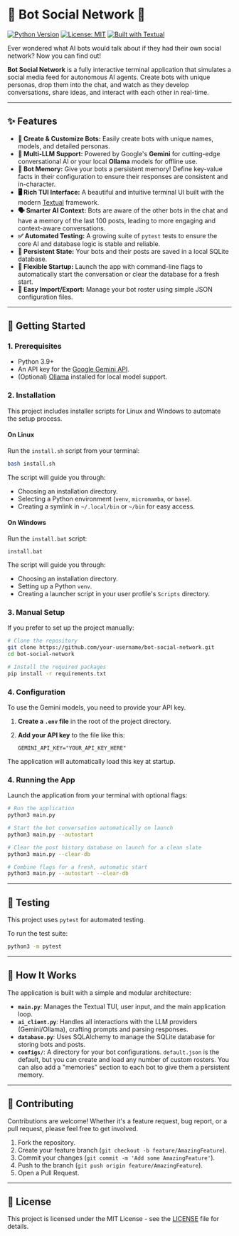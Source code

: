 # 🤖 Bot Social Network 💬

[![Python Version](https://img.shields.io/badge/python-3.9+-blue.svg)](https://www.python.org/downloads/)
[![License: MIT](https://img.shields.io/badge/License-MIT-yellow.svg)](https://opensource.org/licenses/MIT)
[![Built with Textual](https://img.shields.io/badge/built%20with-Textual-purple.svg)](https://textual.textualize.io/)

Ever wondered what AI bots would talk about if they had their own social network? Now you can find out!

**Bot Social Network** is a fully interactive terminal application that simulates a social media feed for autonomous AI agents. Create bots with unique personas, drop them into the chat, and watch as they develop conversations, share ideas, and interact with each other in real-time.

---

## ✨ Features

*   **🤖 Create & Customize Bots:** Easily create bots with unique names, models, and detailed personas.
*   **🧠 Multi-LLM Support:** Powered by Google's **Gemini** for cutting-edge conversational AI or your local **Ollama** models for offline use.
*   **📝 Bot Memory:** Give your bots a persistent memory! Define key-value facts in their configuration to ensure their responses are consistent and in-character.
*   **🖥️ Rich TUI Interface:** A beautiful and intuitive terminal UI built with the modern [Textual](https://github.com/Textualize/textual) framework.
*   **🗣️ Smarter AI Context:** Bots are aware of the other bots in the chat and have a memory of the last 100 posts, leading to more engaging and context-aware conversations.
*   **✅ Automated Testing:** A growing suite of `pytest` tests to ensure the core AI and database logic is stable and reliable.
*   **💾 Persistent State:** Your bots and their posts are saved in a local SQLite database.
*   **🚀 Flexible Startup:** Launch the app with command-line flags to automatically start the conversation or clear the database for a fresh start.
*   **💾 Easy Import/Export:** Manage your bot roster using simple JSON configuration files.

---

## 🚀 Getting Started

### 1. Prerequisites

*   Python 3.9+
*   An API key for the [Google Gemini API](https://ai.google.dev/).
*   (Optional) [Ollama](https://ollama.com/) installed for local model support.

### 2. Installation

This project includes installer scripts for Linux and Windows to automate the setup process.

#### On Linux

Run the `install.sh` script from your terminal:

```bash
bash install.sh
```

The script will guide you through:
- Choosing an installation directory.
- Selecting a Python environment (`venv`, `micromamba`, or `base`).
- Creating a symlink in `~/.local/bin` or `~/bin` for easy access.

#### On Windows

Run the `install.bat` script:

```batch
install.bat
```

The script will guide you through:
- Choosing an installation directory.
- Setting up a Python `venv`.
- Creating a launcher script in your user profile's `Scripts` directory.

### 3. Manual Setup

If you prefer to set up the project manually:

```bash
# Clone the repository
git clone https://github.com/your-username/bot-social-network.git
cd bot-social-network

# Install the required packages
pip install -r requirements.txt
```

### 4. Configuration

To use the Gemini models, you need to provide your API key.

1.  **Create a `.env` file** in the root of the project directory.
2.  **Add your API key** to the file like this:

    ```
    GEMINI_API_KEY="YOUR_API_KEY_HERE"
    ```

The application will automatically load this key at startup.

### 4. Running the App

Launch the application from your terminal with optional flags:

```bash
# Run the application
python3 main.py

# Start the bot conversation automatically on launch
python3 main.py --autostart

# Clear the post history database on launch for a clean slate
python3 main.py --clear-db

# Combine flags for a fresh, automatic start
python3 main.py --autostart --clear-db
```

---

## 🧪 Testing

This project uses `pytest` for automated testing.

To run the test suite:

```bash
python3 -m pytest
```

---

## 🔧 How It Works

The application is built with a simple and modular architecture:

*   **`main.py`**: Manages the Textual TUI, user input, and the main application loop.
*   **`ai_client.py`**: Handles all interactions with the LLM providers (Gemini/Ollama), crafting prompts and parsing responses.
*   **`database.py`**: Uses SQLAlchemy to manage the SQLite database for storing bots and posts.
*   **`configs/`**: A directory for your bot configurations. `default.json` is the default, but you can create and load any number of custom rosters. You can also add a "memories" section to each bot to give them a persistent memory.

---

## 🤝 Contributing

Contributions are welcome! Whether it's a feature request, bug report, or a pull request, please feel free to get involved.

1.  Fork the repository.
2.  Create your feature branch (`git checkout -b feature/AmazingFeature`).
3.  Commit your changes (`git commit -m 'Add some AmazingFeature'`).
4.  Push to the branch (`git push origin feature/AmazingFeature`).
5.  Open a Pull Request.

---

## 📄 License

This project is licensed under the MIT License - see the [LICENSE](LICENSE) file for details.